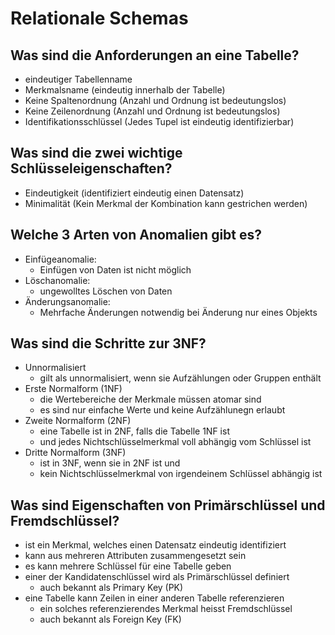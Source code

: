 # Relationale Schemas

## Was sind die Anforderungen an eine Tabelle?
* eindeutiger Tabellenname
* Merkmalsname (eindeutig innerhalb der Tabelle)
* Keine Spaltenordnung (Anzahl und Ordnung ist bedeutungslos)
* Keine Zeilenordnung (Anzahl und Ordnung ist bedeutungslos)
* Identifikationsschlüssel (Jedes Tupel ist eindeutig identifizierbar)

## Was sind die zwei wichtige Schlüsseleigenschaften?
* Eindeutigkeit (identifiziert eindeutig einen Datensatz)
* Minimalität (Kein Merkmal der Kombination kann gestrichen werden)

## Welche 3 Arten von Anomalien gibt es?
* Einfügeanomalie: 
    * Einfügen von Daten ist nicht möglich
* Löschanomalie: 
    * ungewolltes Löschen von Daten
* Änderungsanomalie: 
    * Mehrfache Änderungen notwendig bei Änderung nur eines Objekts

## Was sind die Schritte zur 3NF?
* Unnormalisiert
    * gilt als unnormalisiert, wenn sie Aufzählungen oder Gruppen enthält
* Erste Normalform (1NF)
    * die Wertebereiche der Merkmale müssen atomar sind
    * es sind nur einfache Werte und keine Aufzählunegn erlaubt
* Zweite Normalform (2NF)
    * eine Tabelle ist in 2NF, falls die Tabelle 1NF ist
    * und jedes Nichtschlüsselmerkmal voll abhängig vom Schlüssel ist
* Dritte Normalform (3NF)
    * ist in 3NF, wenn sie in 2NF ist und
    * kein Nichtschlüsselmerkmal von irgendeinem Schlüssel abhängig ist

## Was sind Eigenschaften von Primärschlüssel und Fremdschlüssel?
* ist ein Merkmal, welches einen Datensatz eindeutig identifiziert
* kann aus mehreren Attributen zusammengesetzt sein
* es kann mehrere Schlüssel für eine Tabelle geben
* einer der Kandidatenschlüssel wird als Primärschlüssel definiert
    * auch bekannt als Primary Key (PK)
* eine Tabelle kann Zeilen in einer anderen Tabelle referenzieren
    * ein solches referenzierendes Merkmal heisst Fremdschlüssel 
    * auch bekannt als Foreign Key (FK)
